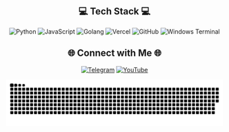 <!-- Tech Stack -->
<div align="center">
  
## 💻 Tech Stack 💻
![Python](https://img.shields.io/badge/python-3670A0?style=for-the-badge&logo=python&logoColor=ffdd54) ![JavaScript](https://img.shields.io/badge/javascript-%23323330.svg?style=for-the-badge&logo=javascript&logoColor=%23F7DF1E) ![Golang](https://img.shields.io/badge/Go-00ADD8?logo=Go&logoColor=white&style=for-the-badge) ![Vercel](https://img.shields.io/badge/vercel-%23000000.svg?style=for-the-badge&logo=vercel&logoColor=white) ![GitHub](https://img.shields.io/badge/github-%23121011.svg?style=for-the-badge&logo=github&logoColor=white) ![Windows Terminal](https://img.shields.io/badge/Windows%20Terminal-%234D4D4D.svg?style=for-the-badge&logo=windows-terminal&logoColor=white)
</div>



<!-- Social connections -->
<div align="center">

## 🌐 Connect with Me 🌐
[![Telegram](https://img.shields.io/badge/Telegram-2CA5E0?logo=telegram&logoColor=white)](https://t.me/sipclient) [![YouTube](https://img.shields.io/badge/YouTube-%23FF0000.svg?logo=YouTube&logoColor=white)](https://youtube.com/@glockinhand) 

</div>

<!-- Snake Animation -->
<div align="center">
    
  ![snake gif](https://github.com/glockinhand/glockinhand/blob/main/snake.svg)
</div>
